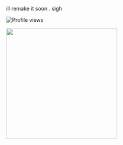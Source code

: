 <p alight="center">
 ill remake it soon
  .
 sigh
<p/>
  
![Profile views](https://count.getloli.com/get/@BugsInMyBurger?theme=food&color=purple&label=Profile%20views)

<img src="https://media1.tenor.com/m/rCtd3D1RDBsAAAAd/ivantill-alien-stage.gif" width="300px"/>
